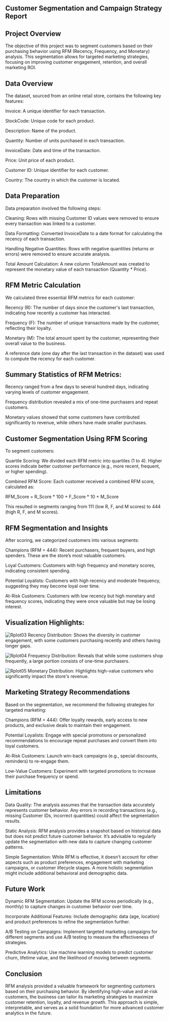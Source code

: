 ## Customer Segmentation and Campaign Strategy Report
## Project Overview
The objective of this project was to segment customers based on their purchasing behavior using RFM (Recency, Frequency, and Monetary) analysis. This segmentation allows for targeted marketing strategies, focusing on improving customer engagement, retention, and overall marketing ROI.

## Data Overview
The dataset, sourced from an online retail store, contains the following key features:

Invoice: A unique identifier for each transaction.<br/>

StockCode: Unique code for each product.<br/>

Description: Name of the product.<br/>

Quantity: Number of units purchased in each transaction.<br/>

InvoiceDate: Date and time of the transaction.<br/>

Price: Unit price of each product.<br/>

Customer ID: Unique identifier for each customer.<br/>

Country: The country in which the customer is located.<br/>

## Data Preparation<br/>

Data preparation involved the following steps:

Cleaning: Rows with missing Customer ID values were removed to ensure every transaction was linked to a customer.<br/>

Data Formatting: Converted InvoiceDate to a date format for calculating the recency of each transaction.<br/>

Handling Negative Quantities: Rows with negative quantities (returns or errors) were removed to ensure accurate analysis.<br/>

Total Amount Calculation: A new column TotalAmount was created to represent the monetary value of each transaction (Quantity * Price).<br/>

## RFM Metric Calculation

We calculated three essential RFM metrics for each customer:<br/>

Recency (R): The number of days since the customer's last transaction, indicating how recently a customer has interacted.<br/>

Frequency (F): The number of unique transactions made by the customer, reflecting their loyalty.<br/>

Monetary (M): The total amount spent by the customer, representing their overall value to the business.<br/>

A reference date (one day after the last transaction in the dataset) was used to compute the recency for each customer.<br/>

## Summary Statistics of RFM Metrics:

Recency ranged from a few days to several hundred days, indicating varying levels of customer engagement.<br/>

Frequency distribution revealed a mix of one-time purchasers and repeat customers.<br/>

Monetary values showed that some customers have contributed significantly to revenue, while others have made smaller purchases.<br/>
## Customer Segmentation Using RFM Scoring<br/>
To segment customers:

Quartile Scoring: We divided each RFM metric into quartiles (1 to 4). Higher scores indicate better customer performance (e.g., more recent, frequent, or higher spending).<br/>

Combined RFM Score: Each customer received a combined RFM score, calculated as:<br/>

RFM_Score = R_Score * 100 + F_Score * 10 + M_Score<br/>

This resulted in segments ranging from 111 (low R, F, and M scores) to 444 (high R, F, and M scores).<br/>

## RFM Segmentation and Insights<br/>
After scoring, we categorized customers into various segments:<br/>

Champions (RFM = 444): Recent purchasers, frequent buyers, and high spenders. These are the store’s most valuable customers.<br/>

Loyal Customers: Customers with high frequency and monetary scores, indicating consistent spending.<br/>

Potential Loyalists: Customers with high recency and moderate frequency, suggesting they may become loyal over time.<br/>

At-Risk Customers: Customers with low recency but high monetary and frequency scores, indicating they were once valuable but may be losing interest.<br/>

## Visualization Highlights:

![Rplot03](https://github.com/user-attachments/assets/747f3123-d833-487e-a90a-6434df0b83f1)
Recency Distribution: Shows the diversity in customer engagement, with some customers purchasing recently and others having longer gaps.<br/>

![Rplot04](https://github.com/user-attachments/assets/1ddfabc2-2709-4b07-8a3f-c66b68c2d502)
Frequency Distribution: Reveals that while some customers shop frequently, a large portion consists of one-time purchasers.<br/>

![Rplot05](https://github.com/user-attachments/assets/c70168cf-a874-4126-b14d-b41e3ad278b8)
Monetary Distribution: Highlights high-value customers who significantly impact the store's revenue.<br/>

## Marketing Strategy Recommendations<br/>
Based on the segmentation, we recommend the following strategies for targeted marketing:<br/>

Champions (RFM = 444): Offer loyalty rewards, early access to new products, and exclusive deals to maintain their engagement.<br/>

Potential Loyalists: Engage with special promotions or personalized recommendations to encourage repeat purchases and convert them into loyal customers.<br/>

At-Risk Customers: Launch win-back campaigns (e.g., special discounts, reminders) to re-engage them.<br/>

Low-Value Customers: Experiment with targeted promotions to increase their purchase frequency or spend.<br/>

## Limitations<br/>
Data Quality: The analysis assumes that the transaction data accurately represents customer behavior. Any errors in recording transactions (e.g., missing Customer IDs, incorrect quantities) could affect the segmentation results.<br/>

Static Analysis: RFM analysis provides a snapshot based on historical data but does not predict future customer behavior. It’s advisable to regularly update the segmentation with new data to capture changing customer patterns.<br/>

Simple Segmentation: While RFM is effective, it doesn't account for other aspects such as product preferences, engagement with marketing campaigns, or customer lifecycle stages. A more holistic segmentation might include additional behavioral and demographic data.<br/>

 ## Future Work<br/>
Dynamic RFM Segmentation: Update the RFM scores periodically (e.g., monthly) to capture changes in customer behavior over time.<br/>

Incorporate Additional Features: Include demographic data (age, location) and product preferences to refine the segmentation further.<br/>

A/B Testing on Campaigns: Implement targeted marketing campaigns for different segments and use A/B testing to measure the effectiveness of strategies.<br/>

Predictive Analytics: Use machine learning models to predict customer churn, lifetime value, and the likelihood of moving between segments.<br/>

## Conclusion<br/>
RFM analysis provided a valuable framework for segmenting customers based on their purchasing behavior. By identifying high-value and at-risk customers, the business can tailor its marketing strategies to maximize customer retention, loyalty, and revenue growth. This approach is simple, interpretable, and serves as a solid foundation for more advanced customer analytics in the future.

